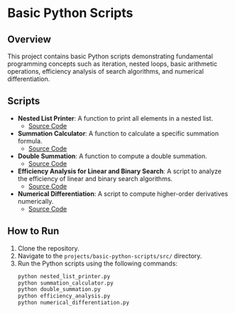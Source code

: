 # Basic Python Scripts

## Overview
This project contains basic Python scripts demonstrating fundamental programming concepts such as iteration, nested loops, basic arithmetic operations, efficiency analysis of search algorithms, and numerical differentiation.

## Scripts
- **Nested List Printer**: A function to print all elements in a nested list.
  - [Source Code](src/nested_list_printer.py)
- **Summation Calculator**: A function to calculate a specific summation formula.
  - [Source Code](src/summation_calculator.py)
- **Double Summation**: A function to compute a double summation.
  - [Source Code](src/double_summation.py)
- **Efficiency Analysis for Linear and Binary Search**: A script to analyze the efficiency of linear and binary search algorithms.
  - [Source Code](src/efficiency_analysis.py)
- **Numerical Differentiation**: A script to compute higher-order derivatives numerically.
  - [Source Code](src/numerical_differentiation.py)

## How to Run
1. Clone the repository.
2. Navigate to the `projects/basic-python-scripts/src/` directory.
3. Run the Python scripts using the following commands:
   ```bash
   python nested_list_printer.py
   python summation_calculator.py
   python double_summation.py
   python efficiency_analysis.py
   python numerical_differentiation.py
